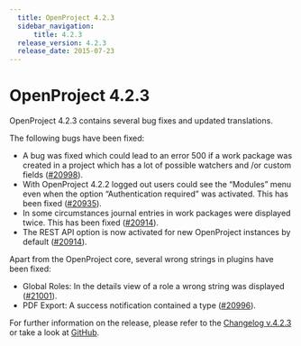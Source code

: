 ```yaml
---
  title: OpenProject 4.2.3
  sidebar_navigation:
      title: 4.2.3
  release_version: 4.2.3
  release_date: 2015-07-23
---
```



# OpenProject 4.2.3

OpenProject 4.2.3 contains several bug fixes and updated translations.

The following bugs have been fixed:

  - A bug was fixed which could lead to an error 500 if a work package
    was created in a project which has a lot of possible watchers and
    /or custom fields
    ([#20998](https://community.openproject.org/work_packages/20998)).
  - With OpenProject 4.2.2 logged out users could see the “Modules” menu
    even when the option “Authentication required” was activated. This
    has been fixed
    ([#20935](https://community.openproject.org/work_packages/20935)).
  - In some circumstances journal entries in work packages were
    displayed twice. This has been fixed
    ([#20914](https://community.openproject.org/work_packages/20914)).
  - The REST API option is now activated for new OpenProject instances
    by default
    ([#20914](https://community.openproject.org/work_packages/20914)).

Apart from the OpenProject core, several wrong strings in plugins have
been fixed:

  - Global Roles: In the details view of a role a wrong string was
    displayed
    ([#21001](https://community.openproject.org/work_packages/21001)).
  - PDF Export: A success notification contained a type
    ([#20996](https://community.openproject.org/work_packages/20996)).

For further information on the release, please refer to the 
[Changelog v.4.2.3](https://community.openproject.org/versions/748) 
or take a look at 
[GitHub](https://github.com/opf/openproject/tree/v4.2.3).
